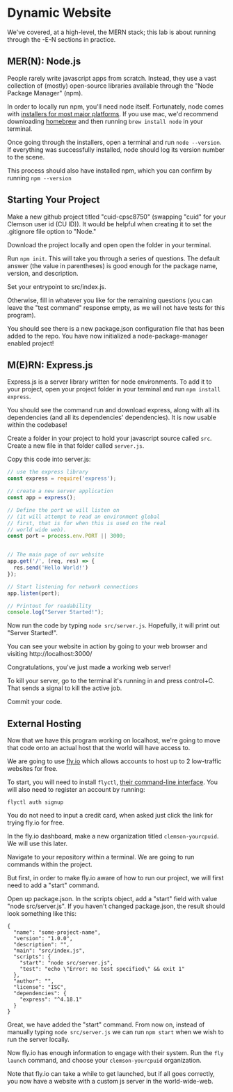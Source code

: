 # Dynamic Website

We've covered, at a high-level, the MERN stack; this lab is about running through the -E-N sections in practice.

## MER(N): Node.js

People rarely write javascript apps from scratch. Instead, they use a vast collection of (mostly) open-source libraries available through the "Node Package Manager" (npm).

In order to locally run npm, you'll need node itself. Fortunately, node comes with [installers for most major platforms](https://nodejs.org/en/download/package-manager/). If you use mac, we'd recommend downloading [homebrew](https://brew.sh) and then running `brew install node` in your terminal.

Once going through the installers, open a terminal and run `node --version`. If everything was successfully installed, node should log its version number to the scene.

This process should also have installed npm, which you can confirm by running `npm --version`

## Starting Your Project

Make a new github project titled "cuid-cpsc8750" (swapping "cuid" for your Clemson user id (CU ID)). It would be helpful when creating it to set the .gitignore file option to "Node."

Download the project locally and open open the folder in your terminal.

Run `npm init`. This will take you through a series of questions. The default answer (the value in parentheses) is good enough for the package name, version, and description.

Set your entrypoint to src/index.js.

Otherwise, fill in whatever you like for the remaining questions (you can leave the "test command" response empty, as we will not have tests for this program).

You should see there is a new package.json configuration file that has been added to the repo. You have now initialized a node-package-manager enabled project!

## M(E)RN: Express.js

Express.js is a server library written for node environments. To add it to your project, open your project folder in your terminal and run `npm install express`.

You should see the command run and download express, along with all its dependencies (and all its dependencies' dependencies). It is now usable within the codebase!

Create a folder in your project to hold your javascript source called `src`. Create a new file in that folder called `server.js`.

Copy this code into server.js:
```js
// use the express library
const express = require('express');

// create a new server application
const app = express();

// Define the port we will listen on
// (it will attempt to read an environment global
// first, that is for when this is used on the real
// world wide web).
const port = process.env.PORT || 3000;


// The main page of our website
app.get('/', (req, res) => {
  res.send('Hello World!')
});

// Start listening for network connections
app.listen(port);

// Printout for readability
console.log("Server Started!");
```

Now run the code by typing `node src/server.js`. Hopefully, it will print out "Server Started!".

You can see your website in action by going to your web browser and visiting http://localhost:3000/

Congratulations, you've just made a working web server!

To kill your server, go to the terminal it's running in and press control+C. That sends a signal to kill the active job.

Commit your code.

## External Hosting

Now that we have this program working on localhost, we're going to move that code onto an actual host that the world will have access to.

We are going to use [fly.io](https://fly.io) which allows accounts to host up to 2 low-traffic websites for free.

To start, you will need to install `flyctl`, [their command-line interface](https://fly.io/docs/hands-on/install-flyctl/). You will also need to register an account by running:
```
flyctl auth signup
```

You do not need to input a credit card, when asked just click the link for trying fly.io for free.

In the fly.io dashboard, make a new organization titled `clemson-yourcpuid`. We will use this later.

Navigate to your repository within a terminal. We are going to run commands within the project.

But first, in order to make fly.io aware of how to run our project, we will first need to add a "start" command.

Open up package.json. In the scripts object, add a "start" field with value "node src/server.js". If you haven't changed package.json, the result should look something like this:
```
{
  "name": "some-project-name",
  "version": "1.0.0",
  "description": "",
  "main": "src/index.js",
  "scripts": {
    "start": "node src/server.js",
    "test": "echo \"Error: no test specified\" && exit 1"
  },
  "author": "",
  "license": "ISC",
  "dependencies": {
    "express": "^4.18.1"
  }
}
```

Great, we have added the "start" command. From now on, instead of manually typing `node src/server.js` we can run `npm start` when we wish to run the server locally.

Now fly.io has enough information to engage with their system. Run the `fly launch` command, and choose your `clemson-yourcpuid` organization.

Note that fly.io can take a while to get launched, but if all goes correctly, you now have a website with a custom js server in the world-wide-web.
